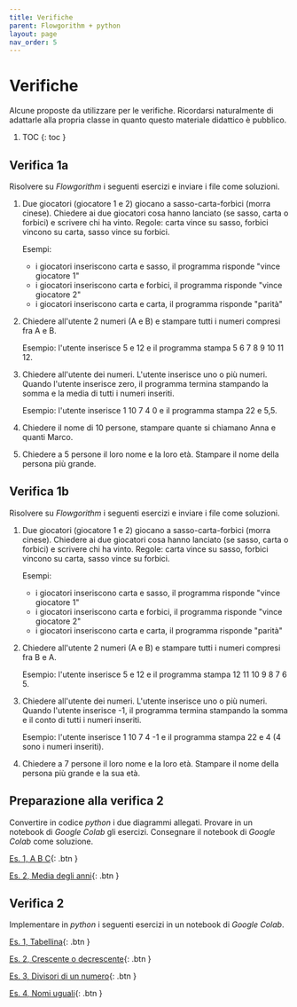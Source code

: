 ```yaml
---
title: Verifiche
parent: Flowgorithm + python
layout: page
nav_order: 5
---
```


# Verifiche

Alcune proposte da utilizzare per le verifiche. Ricordarsi naturalmente di adattarle
alla propria classe in quanto questo materiale didattico è pubblico.

1. TOC
{: toc }

## Verifica 1a

Risolvere su _Flowgorithm_ i seguenti esercizi e inviare i file come soluzioni. 

1. Due giocatori (giocatore 1 e 2) giocano a sasso-carta-forbici (morra cinese).
   Chiedere ai due giocatori cosa hanno lanciato (se sasso, carta o forbici) e scrivere chi ha vinto.
   Regole: carta vince su sasso, forbici vincono su carta, sasso vince su forbici.

   Esempi:
   - i giocatori inseriscono carta e sasso, il programma risponde "vince giocatore 1"
   - i giocatori inseriscono carta e forbici, il programma risponde "vince giocatore 2"
   - i giocatori inseriscono carta e carta, il programma risponde "parità"

2. Chiedere all'utente 2 numeri (A e B) e stampare tutti i numeri compresi fra A e B.

   Esempio: l'utente inserisce 5 e 12 e il programma stampa 5 6 7 8 9 10 11 12.

3. Chiedere all'utente dei numeri. L'utente inserisce uno o più numeri.
   Quando l'utente inserisce zero, il programma termina stampando la somma
   e la media di tutti i numeri inseriti.

   Esempio: l'utente inserisce 1 10 7 4 0 e il programma stampa 22 e 5,5.

4. Chiedere il nome di 10 persone, stampare quante si chiamano Anna e quanti Marco.

5. Chiedere a 5 persone il loro nome e la loro età. Stampare il nome della persona più grande.

## Verifica 1b

Risolvere su _Flowgorithm_ i seguenti esercizi e inviare i file come soluzioni. 

1. Due giocatori (giocatore 1 e 2) giocano a sasso-carta-forbici (morra cinese).
   Chiedere ai due giocatori cosa hanno lanciato (se sasso, carta o forbici) e scrivere chi ha vinto.
   Regole: carta vince su sasso, forbici vincono su carta, sasso vince su forbici.

   Esempi:
   - i giocatori inseriscono carta e sasso, il programma risponde "vince giocatore 1"
   - i giocatori inseriscono carta e forbici, il programma risponde "vince giocatore 2"
   - i giocatori inseriscono carta e carta, il programma risponde "parità"

2. Chiedere all'utente 2 numeri (A e B) e stampare tutti i numeri compresi fra B e A.

   Esempio: l'utente inserisce 5 e 12 e il programma stampa 12 11 10 9 8 7 6 5.

3. Chiedere all'utente dei numeri. L'utente inserisce uno o più numeri.
   Quando l'utente inserisce -1, il programma termina stampando la somma
   e il conto di tutti i numeri inseriti.

   Esempio: l'utente inserisce 1 10 7 4 -1 e il programma stampa 22 e 4 (4 sono i numeri inseriti).

4. Chiedere a 7 persone il loro nome e la loro età.
   Stampare il nome della persona più grande e la sua età.

## Preparazione alla verifica 2

Convertire in codice _python_ i due diagrammi allegati.
Provare in un notebook di _Google Colab_ gli esercizi.
Consegnare il notebook di _Google Colab_ come soluzione.

[Es. 1, A B C](preparazione/es1_abc.fprg){: .btn }

[Es. 2, Media degli anni](preparazione/es2_media_anni.fprg){: .btn }

## Verifica 2

Implementare in _python_ i seguenti esercizi in un notebook di _Google Colab_.

[Es. 1, Tabellina](verifica2/es1_tabellina.fprg){: .btn }

[Es. 2, Crescente o decrescente](verifica2/es2_crescente_decrescente.fprg){: .btn }

[Es. 3, Divisori di un numero](verifica2/es3_divisori.fprg){: .btn }

[Es. 4, Nomi uguali](verifica2/es4_nomi.fprg){: .btn }

